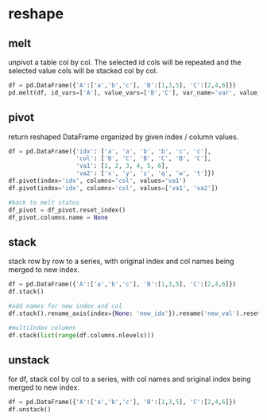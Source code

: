 # reshape

## melt
unpivot a table col by col. The selected id cols will be repeated and the selected value cols will be stacked col by col.

```python
df = pd.DataFrame({'A':['a','b','c'], 'B':[1,3,5], 'C':[2,4,6]})             
pd.melt(df, id_vars=['A'], value_vars=['B','C'], var_name='var', value_name='val')                   
```

## pivot
return reshaped DataFrame organized by given index / column values.

```Python
df = pd.DataFrame({'idx': ['a', 'a', 'b', 'b', 'c', 'c'],
                   'col': ['B', 'C', 'B', 'C', 'B', 'C'],
                   'va1': [1, 2, 3, 4, 5, 6],
                   'va2': ['x', 'y', 'z', 'q', 'w', 't']})            
df.pivot(index='idx', columns='col', values='va1')
df.pivot(index='idx', columns='col', values=['va1', 'va2'])    

#back to melt status
df_pivot = df_pivot.reset_index()
df_pivot.columns.name = None              
```

## stack
stack row by row to a series, with original index and col names being merged to new index.

```python
df = pd.DataFrame({'A':['a','b','c'], 'B':[1,3,5], 'C':[2,4,6]})             
df.stack()

#add names for new index and col
df.stack().rename_axis(index={None: 'new_idx'}).rename('new_val').reset_index()

#multiIndex columns
df.stack(list(range(df.columns.nlevels)))
```

## unstack
for df, stack col by col to a series, with col names and original index being merged to new index.

```Python
df = pd.DataFrame({'A':['a','b','c'], 'B':[1,3,5], 'C':[2,4,6]})             
df.unstack()
```